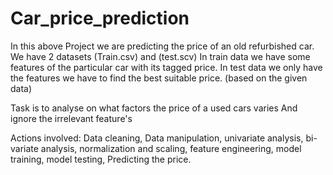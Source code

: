 # Car_price_prediction

In this above Project we are predicting the price of an old refurbished car.
We have 2 datasets (Train.csv) and (test.scv)
In train data we have some features of the particular car with its tagged price.
In test data we only have the features we have to find the best suitable price. (based on the given data)

Task is to analyse on what factors the price of a used cars varies
And ignore the irrelevant feature's

Actions involved:
Data cleaning,
Data manipulation,
univariate analysis,
bi-variate analysis,
normalization and scaling,
feature engineering,
model training,
model testing,
Predicting the price.
